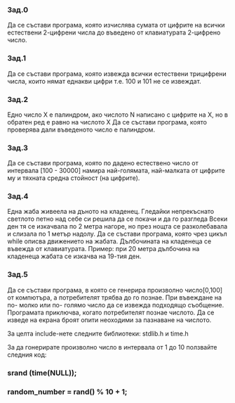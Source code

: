 ### Зад.0
Да се състави програма, която изчислява сумата от цифрите на всички естествени 2-цифрени числа до въведено от клавиатурата 2-цифрено число. 

### Зад.1
Да се състави програма, която извежда всички естествени трицифрени числа, които нямат еднакви цифри т.е. 100 и 101 не се извеждат.

### Зад.2
Едно число X е палиндром, ако числото N написано с цифрите на X, но в обратен ред е равно на числото X 
Да се състави програма, която проверява дали въведеното число е палиндром. 

### Зад.3
Да се състави програма, която по дадено естествено число от интервала [100 - 30000] намира най-голямата, най-малката от цифрите му и тяхната средна стойност (на цифрите). 

### Зад.4
Една жаба живеела на дъното на кладенец. Гледайки непрекъснато светлото петно над себе си решила да се покачи и да го разгледа Всеки ден тя се изкачвала по 2 метра нагоре, но през нощта се разколебавала и слизала по 1 метър надолу. 
Да се състави програма, която чрез цикъл while описва движението на жабата. Дълбочината на кладенеца се въвежда от клавиатурата. 
Пример: при 20 метра дълбочина на кладенеца жабата се изкачва на 19-тия ден.

### Зад.5
Да се състави програма, в която се генерира произволно число[0,100] от компютъра, а потребителят трябва до го познае. При въвеждане на по- молко или по- голямо число да се извежда подходящо съобщение. Програмата приключва, когато потребителят познае числото. Да се изведе на екрана броят опити неоходими за пазнаване на числото.

За целта include-нете следните библиотеки: stdlib.h и time.h

За да гонерирате произволно число в интервала от 1 до 10 ползвайте следния код:

### srand (time(NULL));
### random_number = rand() % 10 + 1;
